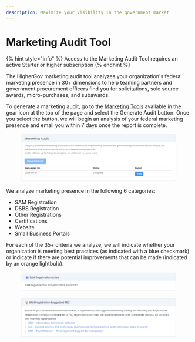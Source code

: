 ```yaml
---
description: Maximize your visibility in the government market
---
```


# Marketing Audit Tool

{% hint style="info" %}
Access to the Marketing Audit Tool requires an active Starter or higher subscription
{% endhint %}

The HigherGov marketing audit tool analyzes your organization's federal marketing presence in 30+ dimensions to help teaming partners and government procurement officers find you for solicitations, sole source awards, micro-purchases, and subawards.

To generate a marketing audit, go to the [Marketing Tools](https://www.highergov.com/marketing-tools/) available in the gear icon at the top of the page and select the Generate Audit button.  Once you select the button, we will begin an analysis of your federal marketing presence and email you within 7 days once the report is complete. &#x20;

<figure><img src="../.gitbook/assets/image.png" alt=""><figcaption></figcaption></figure>

We analyze marketing presence in the following 6 categories:

* SAM Registration
* DSBS Registration
* Other Registrations
* Certifications
* Website
* Small Business Portals

For each of the 35+ criteria we analyze, we will indicate whether your organization is meeting best practices (as indicated with a blue checkmark) or indicate if there are potential improvements that can be made (indicated by an orange lightbulb).

<figure><img src="../.gitbook/assets/image (1).png" alt=""><figcaption></figcaption></figure>

<figure><img src="../.gitbook/assets/image (4).png" alt=""><figcaption></figcaption></figure>

